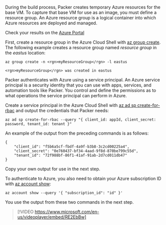 During the build process, Packer creates temporary Azure resources for the base VM. To capture that base VM for use as an image, you must define a resource group. An Azure resource group is a logical container into which Azure resources are deployed and managed.

Check your results on the [Azure Portal](https://portal.azure.com?azure-portal=true)

First, create a resource group in the Azure Cloud Shell with [az group create](/cli/azure/group#az_group_create). The following example creates a resource group named <rgn>*resource group*</rgn> in the *eastus* location:

```azurecli
az group create -n <rgn>myResourceGroup</rgn> -l eastus
```

```Output
<rgn>myResourceGroup</rgn> was created in eastus
```

Packer authenticates with Azure using a service principal. An Azure service principal is a security identity that you can use with apps, services, and automation tools like Packer. You control and define the permissions as to what operations the service principal can perform in Azure.

Create a service principal in the Azure Cloud Shell with [az ad sp create-for-rbac](/cli/azure/ad/sp#create-for-rbac) and output the credentials that Packer needs:

```azurecli
az ad sp create-for-rbac --query "{ client_id: appId, client_secret: password, tenant_id: tenant }"
```

An example of the output from the preceding commands is as follows:

```azurecli
{
    "client_id": "f5b6a5cf-fbdf-4a9f-b3b8-3c2cd00225a4",
    "client_secret": "0e760437-bf34-4aad-9f8d-870be799c55d",
    "tenant_id": "72f988bf-86f1-41af-91ab-2d7cd011db47"
}
```

Copy your own output for use in the next step.

To authenticate to Azure, you also need to obtain your Azure subscription ID with [az account show](/cli/azure/account#az_account_show):

```azurecli
az account show --query '{ "subscription_id": "id" }'
```

You use the output from these two commands in the next step.

> [!VIDEO https://www.microsoft.com/en-us/videoplayer/embed/RE2EbBw]
